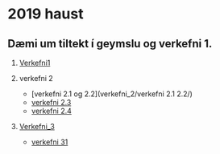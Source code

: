 # 2019 haust
## Dæmi um tiltekt í geymslu og verkefni 1.
1. [Verkefni1]()
2. verkefni 2
    *  [verkefni 2.1 og 2.2](verkefni_2/verkefni 2.1 2.2/)
    *  [verkefni 2.3](verkefni_2/verkefni-23/)
    *  [verkefni 2.4](verkefni_2/verkefni-24/)

3. [Verkefni_3](verkefni_3)
   * [verkefni 31](verkefni_3/verk31/)
   
    

